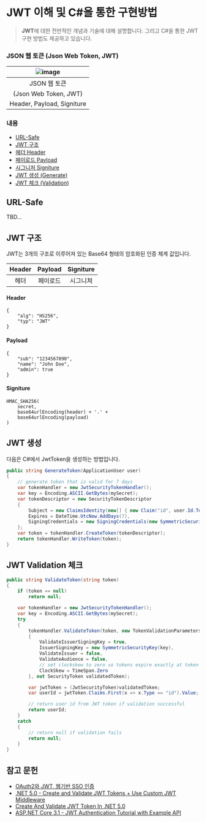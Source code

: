 # JWT 이해 및 C#을 통한 구현방법
> **JWT**에 대한 전반적인 개념과 기술에 대해 설명합니다. 그리고 C#을 통한 JWT 구현 방법도 제공하고 있습니다.

### JSON 웹 토큰 (Json Web Token, JWT)

| ![image](https://user-images.githubusercontent.com/52397976/144888529-fbe149fa-9af7-4f98-96bc-246fd3b04d76.png) |
|:---:|
| JSON 웹 토큰 |
| (Json Web Token, JWT) |
| Header, Payload, Signiture | 


### 내용
- [URL-Safe](#url-safe)
- [JWT 구조](#jwt-구조)
- [헤더 Header](#header)
- [페이로드 Payload](#payload)
- [시그니처 Signiture](#signiture)
- [JWT 생성 (Generate)](#jwt-생성)
- [JWT 체크 (Validation)](#jwt-validation-체크)

## URL-Safe
TBD...

## JWT 구조
JWT는 3개의 구조로 이루어져 있는 Base64 형태의 암호화된 인증 체계 값입니다.

| Header | Payload | Signiture |
|:---:|:---:|:---:|
| 헤더 | 페이로드 | 시그니쳐 | 






#### Header
```
{
    "alg": "HS256",
    "typ": "JWT"
}
```

#### Payload
```
{
    "sub": "1234567890",
    "name": "John Doe",
    "admin": true
}
```
#### Signiture
```
HMAC_SHA256(
    secret,
    base64urlEncoding(header) + '.' +
    base64urlEncoding(payload)
)
```

## JWT 생성
다음은 C#에서 JwtToken을 생성하는 방법입니다.

```csharp
public string GenerateToken(ApplicationUser user)
{
    // generate token that is valid for 7 days
    var tokenHandler = new JwtSecurityTokenHandler();
    var key = Encoding.ASCII.GetBytes(mySecret);
    var tokenDescriptor = new SecurityTokenDescriptor
    {
        Subject = new ClaimsIdentity(new[] { new Claim("id", user.Id.ToString()) }),
        Expires = DateTime.UtcNow.AddDays(7),
        SigningCredentials = new SigningCredentials(new SymmetricSecurityKey(key), SecurityAlgorithms.HmacSha256Signature)
    };
    var token = tokenHandler.CreateToken(tokenDescriptor);
    return tokenHandler.WriteToken(token);
}
```

## JWT Validation 체크
```csharp
public string ValidateToken(string token)
{
    if (token == null)
        return null;

    var tokenHandler = new JwtSecurityTokenHandler();
    var key = Encoding.ASCII.GetBytes(mySecret);
    try
    {
        tokenHandler.ValidateToken(token, new TokenValidationParameters
        {
            ValidateIssuerSigningKey = true,
            IssuerSigningKey = new SymmetricSecurityKey(key),
            ValidateIssuer = false,
            ValidateAudience = false,
            // set clockskew to zero so tokens expire exactly at token expiration time (instead of 5 minutes later)
            ClockSkew = TimeSpan.Zero
        }, out SecurityToken validatedToken);

        var jwtToken = (JwtSecurityToken)validatedToken;
        var userId = jwtToken.Claims.First(x => x.Type == "id").Value;

        // return user id from JWT token if validation successful
        return userId;
    }
    catch
    {
        // return null if validation fails
        return null;
    }
}
```

## 참고 문헌
- [OAuth2와 JWT, 웹기반 SSO 인증](https://www.sauru.so/blog/basic-of-oauth2-and-jwt/)
- [.NET 5.0 - Create and Validate JWT Tokens + Use Custom JWT Middleware](https://jasonwatmore.com/post/2021/06/02/net-5-create-and-validate-jwt-tokens-use-custom-jwt-middleware)
- [Create And Validate JWT Token In .NET 5.0
](https://www.c-sharpcorner.com/article/jwt-validation-and-authorization-in-net-5-0/)
- [ASP.NET Core 3.1 - JWT Authentication Tutorial with Example API](https://jasonwatmore.com/post/2019/10/11/aspnet-core-3-jwt-authentication-tutorial-with-example-api)
